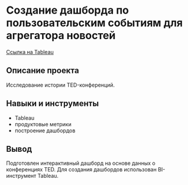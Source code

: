 # Создание дашборда по пользовательским событиям для агрегатора новостей  
[Ссылка на Tableau](https://public.tableau.com/views/TED-_17061269790680/TED-?:language=en-US&publish=yes&:display_count=n&:origin=viz_share_link)
## Описание проекта
Исследование истории TED-конференций.
## Навыки и инструменты
- Tableau
- продуктовые метрики
- построение дашбордов
## Вывод
Подготовлен интерактивный дашборд на основе данных о конференциях TED. Для создания дашбордов использован BI-инструмент Tableau.
